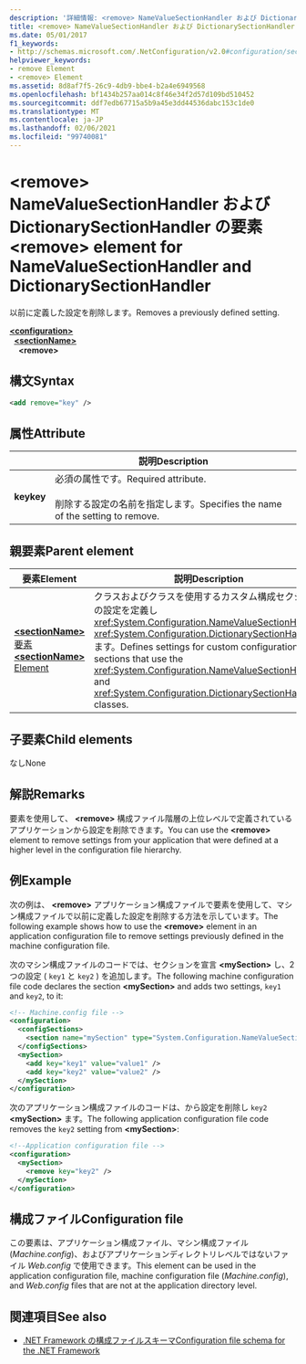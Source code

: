 ```yaml
---
description: '詳細情報: <remove> NameValueSectionHandler および DictionarySectionHandler の要素'
title: <remove> NameValueSectionHandler および DictionarySectionHandler の要素
ms.date: 05/01/2017
f1_keywords:
- http://schemas.microsoft.com/.NetConfiguration/v2.0#configuration/sectionName/remove
helpviewer_keywords:
- remove Element
- <remove> Element
ms.assetid: 8d8af7f5-26c9-4db9-bbe4-b2a4e6949568
ms.openlocfilehash: bf1434b257aa014c8f46e34f2d57d109bd510452
ms.sourcegitcommit: ddf7edb67715a5b9a45e3dd44536dabc153c1de0
ms.translationtype: MT
ms.contentlocale: ja-JP
ms.lasthandoff: 02/06/2021
ms.locfileid: "99740081"
---
```

# <a name="remove-element-for-namevaluesectionhandler-and-dictionarysectionhandler"></a><span data-ttu-id="5041a-103">\<remove> NameValueSectionHandler および DictionarySectionHandler の要素</span><span class="sxs-lookup"><span data-stu-id="5041a-103">\<remove> element for NameValueSectionHandler and DictionarySectionHandler</span></span>

<span data-ttu-id="5041a-104">以前に定義した設定を削除します。</span><span class="sxs-lookup"><span data-stu-id="5041a-104">Removes a previously defined setting.</span></span>

[**\<configuration>**](configuration-element.md)\
&nbsp;&nbsp;[**\<sectionName>**](custom-element-2.md)\
&nbsp;&nbsp;&nbsp;&nbsp;**\<remove>**

## <a name="syntax"></a><span data-ttu-id="5041a-105">構文</span><span class="sxs-lookup"><span data-stu-id="5041a-105">Syntax</span></span>

```xml
<add remove="key" />
```

## <a name="attribute"></a><span data-ttu-id="5041a-106">属性</span><span class="sxs-lookup"><span data-stu-id="5041a-106">Attribute</span></span>

|           | <span data-ttu-id="5041a-107">説明</span><span class="sxs-lookup"><span data-stu-id="5041a-107">Description</span></span> |
| --------- | ----------- |
| <span data-ttu-id="5041a-108">**key**</span><span class="sxs-lookup"><span data-stu-id="5041a-108">**key**</span></span>   | <span data-ttu-id="5041a-109">必須の属性です。</span><span class="sxs-lookup"><span data-stu-id="5041a-109">Required attribute.</span></span><br><br><span data-ttu-id="5041a-110">削除する設定の名前を指定します。</span><span class="sxs-lookup"><span data-stu-id="5041a-110">Specifies the name of the setting to remove.</span></span> |

## <a name="parent-element"></a><span data-ttu-id="5041a-111">親要素</span><span class="sxs-lookup"><span data-stu-id="5041a-111">Parent element</span></span>

| <span data-ttu-id="5041a-112">要素</span><span class="sxs-lookup"><span data-stu-id="5041a-112">Element</span></span> | <span data-ttu-id="5041a-113">説明</span><span class="sxs-lookup"><span data-stu-id="5041a-113">Description</span></span> |
| ------- | ------------|
| [<span data-ttu-id="5041a-114">**\<sectionName>** 要素</span><span class="sxs-lookup"><span data-stu-id="5041a-114">**\<sectionName>** Element</span></span>](custom-element-2.md) | <span data-ttu-id="5041a-115">クラスおよびクラスを使用するカスタム構成セクションの設定を定義し <xref:System.Configuration.NameValueSectionHandler> <xref:System.Configuration.DictionarySectionHandler> ます。</span><span class="sxs-lookup"><span data-stu-id="5041a-115">Defines settings for custom configuration sections that use the <xref:System.Configuration.NameValueSectionHandler> and <xref:System.Configuration.DictionarySectionHandler> classes.</span></span> |

## <a name="child-elements"></a><span data-ttu-id="5041a-116">子要素</span><span class="sxs-lookup"><span data-stu-id="5041a-116">Child elements</span></span>

<span data-ttu-id="5041a-117">なし</span><span class="sxs-lookup"><span data-stu-id="5041a-117">None</span></span>

## <a name="remarks"></a><span data-ttu-id="5041a-118">解説</span><span class="sxs-lookup"><span data-stu-id="5041a-118">Remarks</span></span>

<span data-ttu-id="5041a-119">要素を使用して、 **\<remove>** 構成ファイル階層の上位レベルで定義されているアプリケーションから設定を削除できます。</span><span class="sxs-lookup"><span data-stu-id="5041a-119">You can use the **\<remove>** element to remove settings from your application that were defined at a higher level in the configuration file hierarchy.</span></span>

## <a name="example"></a><span data-ttu-id="5041a-120">例</span><span class="sxs-lookup"><span data-stu-id="5041a-120">Example</span></span>

<span data-ttu-id="5041a-121">次の例は、 **\<remove>** アプリケーション構成ファイルで要素を使用して、マシン構成ファイルで以前に定義した設定を削除する方法を示しています。</span><span class="sxs-lookup"><span data-stu-id="5041a-121">The following example shows how to use the **\<remove>** element in an application configuration file to remove settings previously defined in the machine configuration file.</span></span>

<span data-ttu-id="5041a-122">次のマシン構成ファイルのコードでは、セクションを宣言 **\<mySection>** し、2つの設定 ( `key1` と `key2` ) を追加します。</span><span class="sxs-lookup"><span data-stu-id="5041a-122">The following machine configuration file code declares the section **\<mySection>** and adds two settings, `key1` and `key2`, to it:</span></span>

```xml
<!-- Machine.config file -->
<configuration>
  <configSections>
    <section name="mySection" type="System.Configuration.NameValueSectionHandler,System" />
  </configSections>
  <mySection>
    <add key="key1" value="value1" />
    <add key="key2" value="value2" />
  </mySection>
</configuration>
```

<span data-ttu-id="5041a-123">次のアプリケーション構成ファイルのコードは、から設定を削除し `key2` **\<mySection>** ます。</span><span class="sxs-lookup"><span data-stu-id="5041a-123">The following application configuration file code removes the `key2` setting from **\<mySection>**:</span></span>

```xml
<!--Application configuration file -->
<configuration>
  <mySection>
    <remove key="key2" />
  </mySection>
</configuration>
```

## <a name="configuration-file"></a><span data-ttu-id="5041a-124">構成ファイル</span><span class="sxs-lookup"><span data-stu-id="5041a-124">Configuration file</span></span>

<span data-ttu-id="5041a-125">この要素は、アプリケーション構成ファイル、マシン構成ファイル (*Machine.config*)、およびアプリケーションディレクトリレベルではないファイル *Web.config* で使用できます。</span><span class="sxs-lookup"><span data-stu-id="5041a-125">This element can be used in the application configuration file, machine configuration file (*Machine.config*), and *Web.config* files that are not at the application directory level.</span></span>

## <a name="see-also"></a><span data-ttu-id="5041a-126">関連項目</span><span class="sxs-lookup"><span data-stu-id="5041a-126">See also</span></span>

- [<span data-ttu-id="5041a-127">.NET Framework の構成ファイルスキーマ</span><span class="sxs-lookup"><span data-stu-id="5041a-127">Configuration file schema for the .NET Framework</span></span>](index.md)
